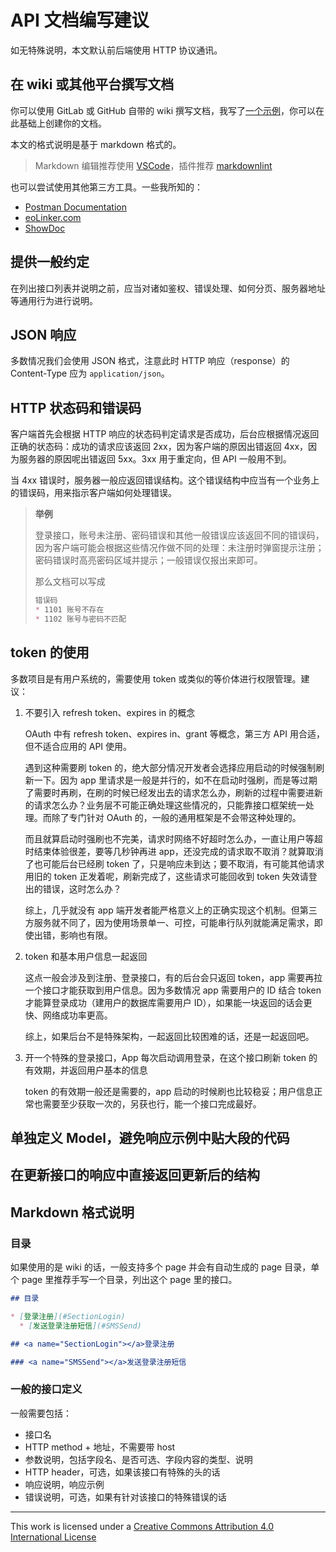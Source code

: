 # API 文档编写建议

如无特殊说明，本文默认前后端使用 HTTP 协议通讯。

## 在 wiki 或其他平台撰写文档

你可以使用 GitLab 或 GitHub 自带的 wiki 撰写文档，我写了[一个示例](https://github.com/BB9z/API-Documentation-Sample/wiki/README)，你可以在此基础上创建你的文档。

本文的格式说明是基于 markdown 格式的。

> Markdown 编辑推荐使用 [VSCode](https://code.visualstudio.com)，插件推荐 [markdownlint](https://marketplace.visualstudio.com/items?itemName=DavidAnson.vscode-markdownlint)

也可以尝试使用其他第三方工具。一些我所知的：

* [Postman Documentation](https://www.getpostman.com/docs/postman/api_documentation/intro_to_api_documentation)
* [eoLinker.com](https://www.eolinker.com)
* [ShowDoc](https://www.showdoc.cc)

## 提供一般约定

在列出接口列表并说明之前，应当对诸如鉴权、错误处理、如何分页、服务器地址等通用行为进行说明。

## JSON 响应

多数情况我们会使用 JSON 格式，注意此时 HTTP 响应（response）的 Content-Type 应为 `application/json`。

## HTTP 状态码和错误码

客户端首先会根据 HTTP 响应的状态码判定请求是否成功，后台应根据情况返回正确的状态码：成功的请求应该返回 2xx，因为客户端的原因出错返回 4xx，因为服务器的原因呢出错返回 5xx。3xx 用于重定向，但 API 一般用不到。

当 4xx 错误时，服务器一般应返回错误结构。这个错误结构中应当有一个业务上的错误码，用来指示客户端如何处理错误。

> **举例**
>
> 登录接口，账号未注册、密码错误和其他一般错误应该返回不同的错误码，因为客户端可能会根据这些情况作做不同的处理：未注册时弹窗提示注册；密码错误时高亮密码区域并提示；一般错误仅报出来即可。
>
> 那么文档可以写成
>
> ```md
> 错误码
> * 1101 账号不存在
> * 1102 账号与密码不匹配
> ```

## token 的使用

多数项目是有用户系统的，需要使用 token 或类似的等价体进行权限管理。建议：

1. 不要引入 refresh token、expires in 的概念

    OAuth 中有 refresh token、expires in、grant 等概念，第三方 API 用合适，但不适合应用的 API 使用。

    遇到这种需要刷 token 的，绝大部分情况开发者会选择应用启动的时候强制刷新一下。因为 app 里请求是一般是并行的，如不在启动时强刷，而是等过期了需要时再刷，在刷的时候已经发出去的请求怎么办，刷新的过程中需要进新的请求怎么办？业务层不可能正确处理这些情况的，只能靠接口框架统一处理。而除了专门针对 OAuth 的，一般的通用框架是不会带这种处理的。

    而且就算启动时强刷也不完美，请求时网络不好超时怎么办，一直让用户等超时结束体验很差，要等几秒钟再进 app，还没完成的请求取不取消？就算取消了也可能后台已经刷 token 了，只是响应未到达；要不取消，有可能其他请求用旧的 token 正发着呢，刷新完成了，这些请求可能回收到 token 失效请登出的错误，这时怎么办？

    综上，几乎就没有 app 端开发者能严格意义上的正确实现这个机制。但第三方服务就不同了，因为使用场景单一、可控，可能串行队列就能满足需求，即使出错，影响也有限。

2. token 和基本用户信息一起返回

    这点一般会涉及到注册、登录接口，有的后台会只返回 token，app 需要再拉一个接口才能获取到用户信息。因为多数情况 app 需要用户的 ID 结合 token 才能算登录成功（建用户的数据库需要用户 ID），如果能一块返回的话会更快、网络成功率更高。

    综上，如果后台不是特殊架构，一起返回比较困难的话，还是一起返回吧。

3. 开一个特殊的登录接口，App 每次启动调用登录，在这个接口刷新 token 的有效期，并返回用户基本的信息

    token 的有效期一般还是需要的，app 启动的时候刷也比较稳妥；用户信息正常也需要至少获取一次的，另获也行，能一个接口完成最好。

## 单独定义 Model，避免响应示例中贴大段的代码

## 在更新接口的响应中直接返回更新后的结构

## Markdown 格式说明

### 目录

如果使用的是 wiki 的话，一般支持多个 page 并会有自动生成的 page 目录，单个 page 里推荐手写一个目录，列出这个 page 里的接口。

```md
## 目录

* [登录注册](#SectionLogin)
  * [发送登录注册短信](#SMSSend)

## <a name="SectionLogin"></a>登录注册

### <a name="SMSSend"></a>发送登录注册短信
```

### 一般的接口定义

一般需要包括：

* 接口名
* HTTP method + 地址，不需要带 host
* 参数说明，包括字段名、是否可选、字段内容的类型、说明
* HTTP header，可选，如果该接口有特殊的头的话
* 响应说明，响应示例
* 错误说明，可选，如果有针对该接口的特殊错误的话

----

This work is licensed under a [Creative Commons Attribution 4.0 International License](https://creativecommons.org/licenses/by/4.0/)
